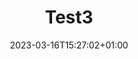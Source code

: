 ---
title: "Test3"
date: 2023-03-16T15:27:02+01:00
draft: false
weight: 
album_thumbnail: "images/image_5.jpg"
---